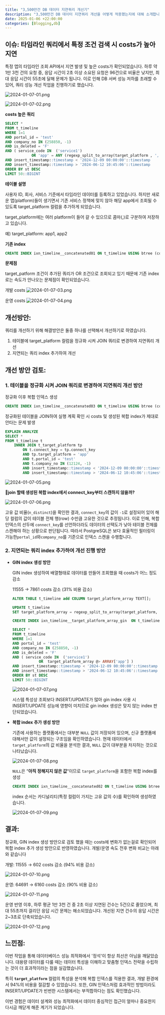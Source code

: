 ```yaml
---
title: "3,500만건 DB 데이터 지연쿼리 개선기"
description: "3,500만건 DB 데이터 지연쿼리 개선을 어떻게 적용했는지에 대해 소개합니다."
date: 2025-01-06 +22:00:00
categories: [Blogging,db]
---
```


## 이슈: 타임라인 쿼리에서 특정 조건 검색 시 costs가 높아 지연

특정 앱의 타임라인 조회 API에서 지연 발생 및 높은 costs가 확인되었습니다. 하루 약 1만 3천 건의 요청 중, 응답 시간이 2초 이상 소요된 요청은 96건으로 비율은 낮지만, 최대 응답 시간이 55초에 달해 문제가 됩니다. 이로 인해 DB 서버 성능 저하를 초래할 수 있어, 쿼리 성능 개선 작업을 진행하기로 했습니다.

![2024-01-07-01.png](/assets/img/db/2024-12-30-db-01.png)

![2024-01-07-02.png](/assets/img/db/2024-12-30-db-02.png)

**costs 높은 쿼리**

```sql
SELECT *
FROM t_timeline
WHERE 1=1 	
AND portal_id = 'test'
AND company_no IN (258850, -1)
AND is_deleted = 'F'
AND ( service_code IN  ('service1')
			OR 'app' = ANY (regexp_split_to_array(target_platform , ',')))
AND insert_timestamp::timestamp < '2024-12-09 00:00:00'::timestamp
AND insert_timestamp::timestamp > '2024-06-12 10:45:06'::timestamp
ORDER BY st DESC
LIMIT 50::BIGINT
```

**테이블 설명**

사용자 ID, 회사, 서비스 기준에서 타임라인 데이터를 등록하고 있었습니다. 하지만 새로운 앱(platform)들이 생기면서 기존 서비스 정책에 맞지 않아 해당 app에서 조회될 수 있도록 target_platform 컬럼을 추가하게 되었습니다.

target_platform에는 여러 platform이 들어 갈 수 있으므로 콤마(,)로 구분하여 저장하고 있습니다. 

예) target_platform: app1, app2

**기존 index**

```sql
CREATE INDEX ixn_timeline__concatenated01 ON t_timeline USING btree (company_no, portal_id, service_code, insert_timestamp DESC)
```

**문제점**

target_patform 조건이 추가된 쿼리가 OR 조건으로 조회되고 있기 때문에 기존 index로는 속도가 안나오는 문제점이 확인되었습니다.

개발 costs
![2024-01-07-03.png](/assets/img/db/2024-12-30-db-03.png)

운영 costs
![2024-01-07-04.png](/assets/img/db/2024-12-30-db-04.png)


## 개선방안:

쿼리를 개선하기 위해 해결방안은 둘중 하나를 선택해서 개선하기로 하였습니다.

1. 테이블에 target_platform 컬럼을 정규화 시켜 JOIN 쿼리로 변경하여 지연쿼리 개선
2. 지연되는 쿼리 index 추가하여 개선

## 개선 방안 검토:

### 1. 테이블을 정규화 시켜 JOIN 쿼리로 변경하여 지연쿼리 개선 방안

정규화 이후 복합 인덱스 생성

```sql
CREATE INDEX ixn_timeline__concatenated03 ON t_timeline USING btree (connect_key, portal_id, company_no)
```

정규화된 테이블을 JOIN하여 실행 계획 확인 시 costs 및 생성된 복합 index가 제대로 안타는 문제 발생

```sql
EXPLAIN ANALYZE
SELECT *
FROM t_timeline t
	INNER JOIN t_target_platform tp
		ON t.connect_key = tp.connect_key
		AND tp.target_platform = 'app'
		AND t.portal_id = 'test'
		AND t.company_no IN (12124, -1)
		AND insert_timestamp::timestamp < '2024-12-09 00:00:00'::timestamp
		AND insert_timestamp::timestamp > '2024-06-12 10:45:06'::timestamp
```

![2024-01-07-05.png](/assets/img/db/2024-12-30-db-05.png)

**🤔join 할때 생성된 복합 index에서 connect_key부터 스캔하지 않을까?**

![2024-01-07-06.png](/assets/img/db/2024-12-30-db-06.png)

고유 값 비율(`n_distinct`)을 확인한 결과, `connect_key`의 값이 `-1`로 설정되어 있어 해당 컬럼의 값이 테이블 전체 행(row) 수만큼 고유한 것으로 추정됩니다. 이로 인해, 복합 인덱스의 선두에 `connect_key`를 선언하더라도 데이터의 선택도가 낮아 테이블 전체를 스캔해야 하는 상황으로 판단됩니다. 따라서 PostgreSQL은 보다 효율적인 필터링이 가능한`portal_id`와`company_no`를 기준으로 인덱스 스캔을 수행합니다.
### 2. 지연되는 쿼리 index 추가하여 개선 진행 방안
- **GIN index 생성 방안**
    
    GIN index 생성하여 배열형태로 데이터를 만들어 조회했을 때 costs가 어느 정도 감소
    
    11555 → 7861 costs 감소 (31% 비용 감소)
    
    ```sql
    ALTER TABLE t_timeline add COLUMN target_platform_array TEXT[];
    
    UPDATE t_timeline 
    SET target_platform_array = regexp_split_to_array(target_platform, ',');
    
    CREATE INDEX ixn_timeline__target_platform_array_gin  ON t_timeline USING GIN (target_platform_array);
    
    SELECT *
    FROM t_timeline
    WHERE 1=1 	
    AND portal_id = 'test'
    AND company_no IN (258850, -1)
    AND is_deleted = 'F'
    AND ( service_code IN  ('service1')
    			OR  target_platform_array @> ARRAY['app'] )
    AND insert_timestamp::timestamp < '2024-12-09 00:00:00'::timestamp
    AND insert_timestamp::timestamp > '2024-06-12 10:45:06'::timestamp
    ORDER BY st DESC
    LIMIT 50::BIGINT
    ```
    
    ![2024-01-07-07.png](/assets/img/db/2024-12-30-db-07.png)
    
    시스템 특성상 조회보다 INSERT/UPDATE가 많아 gin index 사용 시 INSERT/UPDATE 성능에 영향이 미치므로 gin index 생성은 맞지 않는 index 판단되었습니다.

- **복합 index 추가 생성 방안**
    
    기존에 사용하는 플랫폼에서는 대부분 `NULL` 값이 저장되어 있으며, 신규 플랫폼에 대해서만 값이 설정되는 구조임을 확인하였습니다. 현재 데이터에서 `target_platform`의 값 비율을 분석한 결과, `NULL` 값이 대부분을 차지하는 것으로 나타났습니다.
    
    ![2024-01-07-08.png](/assets/img/db/2024-12-30-db-08.png)
    
    `NULL`은 “**아직 정해지지 않은 값**“이므로 `target_platform`을 포함한 복합 index를 생성
    
    ```sql
    CREATE INDEX ixn_timeline__concatenated02 ON t_timeline USING btree (portal_id, company_no, service_code, target_service_code)
    ```
    
    index 순서는 카디널리티(특정 컬럼이 가지는 고유 값의 수)를 확인하여 생성하였습니다.
    
    ![2024-01-07-09.png](/assets/img/db/2024-12-30-db-09.png)

## 결과:

정규화, GIN index 생성 방안으로 검토 했을 때는 costs에 변화가 없는걸로 확인되어 복합 index 추가 생성 방안으로 반영하였습니다. 개발/운영 속도 전후 변화 비교는 아래와 같습니다

개발: 11555 → 602 costs 감소 (94% 비용 감소)

![2024-01-07-10.png](/assets/img/db/2024-12-30-db-10.png)

운영: 64691 → 6160 costs 감소 (90% 비용 감소)

![2024-01-07-11.png](/assets/img/db/2024-12-30-db-11.png)

운영 반영 이후, 하루 평균 1만 3천 건 중 2초 이상 지연된 건수는 5건으로 줄었으며, 최대 55초까지 걸리던 응답 시간 문제는 해소되었습니다. 개선된 지연 건수의 응답 시간은 2~3초로 단축되었습니다.

![2024-01-07-12.png](/assets/img/db/2024-12-30-db-12.png)


## 느낀점:

이번 작업을 통해 데이터베이스 성능 최적화에서 '정석'이 항상 최선은 아님을 깨달았습니다. 대용량 데이터를 다룰 때는 데이터 특성을 이해하고 맞춤형 인덱스 전략을 수립하는 것이 더 효과적이라는 점을 실감했습니다.

특히 **`target_platform`** 컬럼의 특성을 분석해 복합 인덱스를 적용한 결과, 개발 환경에서 94%의 비용을 절감할 수 있었습니다. 또한, GIN 인덱스처럼 효과적인 방법이라도 INSERT/UPDATE가 빈번한 시스템에서는 부적합하다는 점도 확인했습니다.

이번 경험은 데이터 설계와 성능 최적화에서 데이터 중심적인 접근이 얼마나 중요한지 다시금 깨닫게 해준 계기가 되었습니다.
